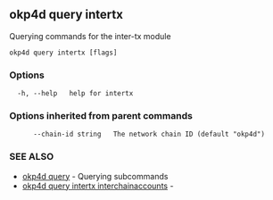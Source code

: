 ## okp4d query intertx

Querying commands for the inter-tx module

```
okp4d query intertx [flags]
```

### Options

```
  -h, --help   help for intertx
```

### Options inherited from parent commands

```
      --chain-id string   The network chain ID (default "okp4d")
```

### SEE ALSO

* [okp4d query](okp4d_query.md)	 - Querying subcommands
* [okp4d query intertx interchainaccounts](okp4d_query_intertx_interchainaccounts.md)	 -
